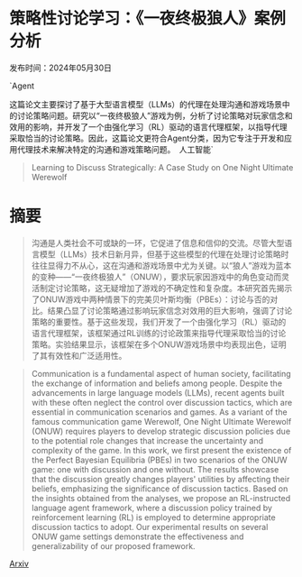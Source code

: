 # 策略性讨论学习：《一夜终极狼人》案例分析

发布时间：2024年05月30日

`Agent

这篇论文主要探讨了基于大型语言模型（LLMs）的代理在处理沟通和游戏场景中的讨论策略问题。研究以“一夜终极狼人”游戏为例，分析了讨论策略对玩家信念和效用的影响，并开发了一个由强化学习（RL）驱动的语言代理框架，以指导代理采取恰当的讨论策略。因此，这篇论文更符合Agent分类，因为它专注于开发和应用代理技术来解决特定的沟通和游戏策略问题。` `人工智能`

> Learning to Discuss Strategically: A Case Study on One Night Ultimate Werewolf

# 摘要

> 沟通是人类社会不可或缺的一环，它促进了信息和信仰的交流。尽管大型语言模型（LLMs）技术日新月异，但基于这些模型的代理在处理讨论策略时往往显得力不从心，这在沟通和游戏场景中尤为关键。以“狼人”游戏为蓝本的变种——“一夜终极狼人”（ONUW），要求玩家因游戏中的角色变动而灵活制定讨论策略，这无疑增加了游戏的不确定性和复杂度。本研究首先揭示了ONUW游戏中两种情景下的完美贝叶斯均衡（PBEs）：讨论与否的对比。结果凸显了讨论策略通过影响玩家信念对效用的巨大影响，强调了讨论策略的重要性。基于这些发现，我们开发了一个由强化学习（RL）驱动的语言代理框架，该框架通过RL训练的讨论政策来指导代理采取恰当的讨论策略。实验结果显示，该框架在多个ONUW游戏场景中均表现出色，证明了其有效性和广泛适用性。

> Communication is a fundamental aspect of human society, facilitating the exchange of information and beliefs among people. Despite the advancements in large language models (LLMs), recent agents built with these often neglect the control over discussion tactics, which are essential in communication scenarios and games. As a variant of the famous communication game Werewolf, One Night Ultimate Werewolf (ONUW) requires players to develop strategic discussion policies due to the potential role changes that increase the uncertainty and complexity of the game. In this work, we first present the existence of the Perfect Bayesian Equilibria (PBEs) in two scenarios of the ONUW game: one with discussion and one without. The results showcase that the discussion greatly changes players' utilities by affecting their beliefs, emphasizing the significance of discussion tactics. Based on the insights obtained from the analyses, we propose an RL-instructed language agent framework, where a discussion policy trained by reinforcement learning (RL) is employed to determine appropriate discussion tactics to adopt. Our experimental results on several ONUW game settings demonstrate the effectiveness and generalizability of our proposed framework.

[Arxiv](https://arxiv.org/abs/2405.19946)